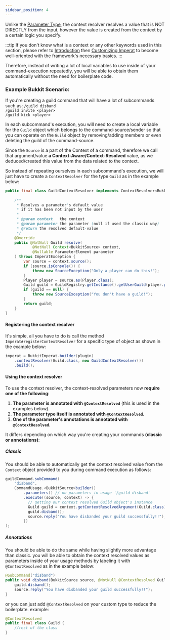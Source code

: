 ```yaml
---
sidebar_position: 4
---
```


Unlike the [Parameter Type](../basics/Parameter-Type.md), the context resolver resolves a value that is NOT DIRECTLY from the input,
however the value is created from the context by a certain logic you specify.

:::tip
If you don't know what is a context or any other keywords used in this section, 
please refer to [Introduction](../Introduction.md) then [Customizing Imperat](Customizing%20Imperat.md) to become well-oriented with the framework's necessary basics.
:::

Therefore, instead of writing a lot of local variables to use inside of your command-execution repeatedly, you will be able to obtain them automatically without the need for boilerplate code. 

### Example Bukkit Scenario: 

If you're creating a guild command that will have a lot of subcommands such as:
`/guild disband`  
`/guild invite <player>`  
`/guild kick <player>`  

In each subcommand's execution, you will need to create a local variable for the `Guild` object
which belongs to the command-source/sender so that you can operate on the `Guild` object by
removing/adding members or even deleting the guild of the command-source.

Since the `Source` is a part of the Context of a command, therefore we call that argument/value **a Context-Aware/Context-Resolved** value, as we deduced/created this value from the data related to the context.

So instead of repeating ourselves in each subcommand's execution, we will just have to create a `ContextResolver` for the type `Guild` as in the example below:

```java
public final class GuildContextResolver implements ContextResolver<BukkitSource, Guild> {
    
    /**
     * Resolves a parameter's default value
     * if it has been not input by the user
     *
     * @param context   the context
     * @param parameter the parameter (null if used the classic way)
     * @return the resolved default-value
     */
    @Override
    public @NotNull Guild resolve(
            @NotNull Context<BukkitSource> context,
            @Nullable ParameterElement parameter
    ) throws ImperatException {
        var source = context.source();
        if (source.isConsole()) {
            throw new SourceException("Only a player can do this!");
        }
        Player player = source.as(Player.class);
        Guild guild = GuildRegistry.getInstance().getUserGuild(player.getUniqueId());
        if (guild == null) {
            throw new SourceException("You don't have a guild!");
        }
        return guild;
    }
}
```

#### Registering the context resolver

It's simple, all you have to do is call the method `Imperat#registerContextResolver`
for a specific type of object as shown in the example below: 

```java
imperat = BukkitImperat.builder(plugin)
    .contextResolver(Guild.class, new GuildContextResolver())
    .build();
```

#### Using the context resolver

To use the context resolver, the context-resolved parameters now **require one of the following**:
1. **The parameter is annotated with `@ContextResolved`** (this is used in the examples below).  
2. **The parameter type itself is annotated with `@ContextResolved`.**  
3. **One of the parameter's annotations is annotated with `@ContextResolved`.**

It differs depending on which way you're creating your commands **(classic or annotations)**:

##### Classic
You should be able to automatically get the context resolved value from the `Context` object provided to you during command execution as follows:

```java
guildCommand.subCommand(
	"disband", 
	CommandUsage.<BukkitSource>builder()  
		.parameters() // no parameters in usage '/guild disband'  
		.execute((source, context) -> {  
		  // getting our context resolved Guild object's instance  
		  Guild guild = context.getContextResolvedArgument(Guild.class);  
		  guild.disband();  
		  source.reply("You have disbanded your guild successfully!!");  
		})
);
```

##### Annotations
You should be able to do the same while having slightly more advantage than classic.
you will be able to obtain the context resolved values as parameters inside of  your usage methods
by labeling it with `@ContextResolved` as in the example below:

```java
@SubCommand("disband")  
public void disband(BukkitSource source, @NotNull @ContextResolved Guild guild /*Context resolved*/) {  
	guild.disband();  
	source.reply("You have disbanded your guild successfully!!");  
}
```

or you can just add `@ContextResolved` on your custom type to reduce the boilerplate.
example:
```java
@ContextResolved
public final class Guild {
    //rest of the class
}
```